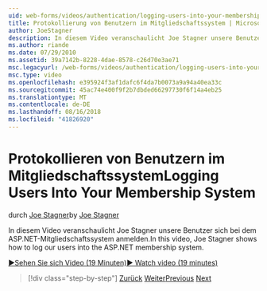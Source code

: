 ```yaml
---
uid: web-forms/videos/authentication/logging-users-into-your-membership-system
title: Protokollierung von Benutzern im Mitgliedschaftssystem | Microsoft-Dokumentation
author: JoeStagner
description: In diesem Video veranschaulicht Joe Stagner unsere Benutzer sich bei dem ASP.NET-Mitgliedschaftssystem anmelden.
ms.author: riande
ms.date: 07/29/2010
ms.assetid: 39a7142b-8228-4dae-8578-c26d70e3ae71
msc.legacyurl: /web-forms/videos/authentication/logging-users-into-your-membership-system
msc.type: video
ms.openlocfilehash: e395924f3af1dafc6f4da7b0073a9a94a40ea33c
ms.sourcegitcommit: 45ac74e400f9f2b7dbded66297730f6f14a4eb25
ms.translationtype: MT
ms.contentlocale: de-DE
ms.lasthandoff: 08/16/2018
ms.locfileid: "41826920"
---
```

<a name="logging-users-into-your-membership-system"></a><span data-ttu-id="d833d-103">Protokollieren von Benutzern im Mitgliedschaftssystem</span><span class="sxs-lookup"><span data-stu-id="d833d-103">Logging Users Into Your Membership System</span></span>
====================
<span data-ttu-id="d833d-104">durch [Joe Stagner](https://github.com/JoeStagner)</span><span class="sxs-lookup"><span data-stu-id="d833d-104">by [Joe Stagner](https://github.com/JoeStagner)</span></span>

<span data-ttu-id="d833d-105">In diesem Video veranschaulicht Joe Stagner unsere Benutzer sich bei dem ASP.NET-Mitgliedschaftssystem anmelden.</span><span class="sxs-lookup"><span data-stu-id="d833d-105">In this video, Joe Stagner shows how to log our users into the ASP.NET membership system.</span></span>

[<span data-ttu-id="d833d-106">&#9654;Sehen Sie sich Video (19 Minuten)</span><span class="sxs-lookup"><span data-stu-id="d833d-106">&#9654; Watch video (19 minutes)</span></span>](https://channel9.msdn.com/Blogs/ASP-NET-Site-Videos/logging-users-into-your-membership-system)

> [!div class="step-by-step"]
> <span data-ttu-id="d833d-107">[Zurück](adding-users-to-your-membership-system.md)
> [Weiter](implement-the-registration-verification-pattern.md)</span><span class="sxs-lookup"><span data-stu-id="d833d-107">[Previous](adding-users-to-your-membership-system.md)
[Next](implement-the-registration-verification-pattern.md)</span></span>
